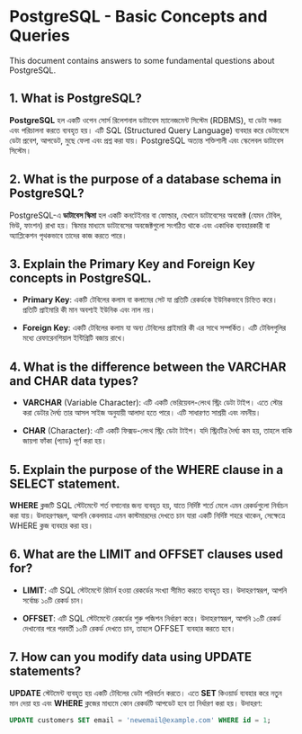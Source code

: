 # PostgreSQL - Basic Concepts and Queries

This document contains answers to some fundamental questions about PostgreSQL.

## 1. What is PostgreSQL?
**PostgreSQL** হল একটি ওপেন সোর্স রিলেশনাল ডাটাবেস ম্যানেজমেন্ট সিস্টেম (RDBMS), যা ডেটা সঞ্চয় এবং পরিচালনা করতে ব্যবহৃত হয়। এটি SQL (Structured Query Language) ব্যবহার করে ডেটাবেসে ডেটা প্রবেশ, আপডেট, মুছে ফেলা এবং প্রশ্ন করা যায়। PostgreSQL অত্যন্ত শক্তিশালী এবং স্কেলেবল ডাটাবেস সিস্টেম।

## 2. What is the purpose of a database schema in PostgreSQL?
PostgreSQL-এ **ডাটাবেস স্কিমা** হল একটি কনটেইনার বা ফোল্ডার, যেখানে ডাটাবেসের অবজেক্ট (যেমন টেবিল, ভিউ, ফাংশন) রাখা হয়। স্কিমার মাধ্যমে ডাটাবেসের অবজেক্টগুলো সংগঠিত থাকে এবং একাধিক ব্যবহারকারী বা অ্যাপ্লিকেশন পৃথকভাবে তাদের কাজ করতে পারে।

## 3. Explain the Primary Key and Foreign Key concepts in PostgreSQL.
- **Primary Key**: একটি টেবিলের কলাম বা কলামের সেট যা প্রতিটি রেকর্ডকে ইউনিকভাবে চিহ্নিত করে। প্রতিটি প্রাইমারি কী মান অবশ্যই ইউনিক এবং নাল নয়।
  
- **Foreign Key**: একটি টেবিলের কলাম যা অন্য টেবিলের প্রাইমারি কী এর সাথে সম্পর্কিত। এটি টেবিলগুলির মধ্যে রেফারেনশিয়াল ইন্টিগ্রিটি বজায় রাখে।

## 4. What is the difference between the VARCHAR and CHAR data types?
- **VARCHAR** (Variable Character): এটি একটি ভেরিয়েবল-লেংথ স্ট্রিং ডেটা টাইপ। এতে স্টোর করা ডেটার দৈর্ঘ্য তার আসল সাইজ অনুযায়ী আলাদা হতে পারে। এটি সাধারণত সাশ্রয়ী এবং নমনীয়।
  
- **CHAR** (Character): এটি একটি ফিক্সড-লেংথ স্ট্রিং ডেটা টাইপ। যদি স্ট্রিংটির দৈর্ঘ্য কম হয়, তাহলে বাকি জায়গা ফাঁকা (প্যাড) পূর্ণ করা হয়।

## 5. Explain the purpose of the WHERE clause in a SELECT statement.
**WHERE** ক্লজটি SQL স্টেটমেন্টে শর্ত বসানোর জন্য ব্যবহৃত হয়, যাতে নির্দিষ্ট শর্তে মেলে এমন রেকর্ডগুলো নির্বাচন করা যায়। উদাহরণস্বরূপ, আপনি কেবলমাত্র এমন কাস্টমারদের দেখতে চান যারা একটি নির্দিষ্ট শহরে থাকেন, সেক্ষেত্রে WHERE ক্লজ ব্যবহার করা হয়।

## 6. What are the LIMIT and OFFSET clauses used for?
- **LIMIT**: এটি SQL স্টেটমেন্টে রিটার্ন হওয়া রেকর্ডের সংখ্যা সীমিত করতে ব্যবহৃত হয়। উদাহরণস্বরূপ, আপনি সর্বোচ্চ ১০টি রেকর্ড চান।
  
- **OFFSET**: এটি SQL স্টেটমেন্টে রেকর্ডের শুরু পজিশন নির্ধারণ করে। উদাহরণস্বরূপ, আপনি ১০টি রেকর্ড দেখানোর পরে পরবর্তী ১০টি রেকর্ড দেখতে চান, তাহলে OFFSET ব্যবহার করতে হবে।

## 7. How can you modify data using UPDATE statements?
**UPDATE** স্টেটমেন্ট ব্যবহৃত হয় একটি টেবিলের ডেটা পরিবর্তন করতে। এতে **SET** কিওয়ার্ড ব্যবহার করে নতুন মান দেয়া হয় এবং **WHERE** ক্লজের মাধ্যমে কোন রেকর্ডটি আপডেট হবে তা নির্ধারণ করা হয়। উদাহরণ:

```sql
UPDATE customers SET email = 'newemail@example.com' WHERE id = 1;
